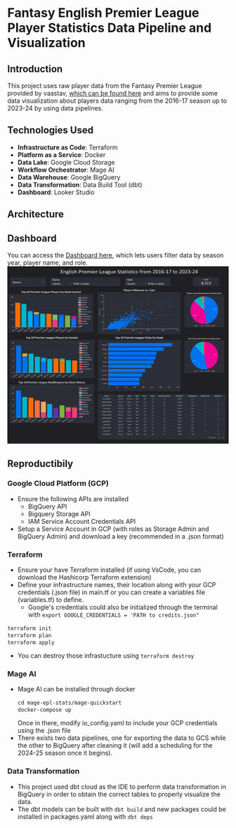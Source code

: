 # Fantasy English Premier League Player Statistics Data Pipeline and Visualization

## Introduction
This project uses raw player data from the Fantasy Premier League provided by vaastav, [which can be found here](https://github.com/vaastav/Fantasy-Premier-League) and aims to provide some data visualization about players data ranging from the 2016-17 season up to 2023-24 by using data pipelines.

## Technologies Used
* **Infrastructure as Code**: Terraform
* **Platform as a Service**: Docker
* **Data Lake**: Google Cloud Storage
* **Workflow Orchestrator**: Mage AI
* **Data Warehouse**: Google BigQuery
* **Data Transformation**: Data Build Tool (dbt)
* **Dashboard**: Looker Studio


## Architecture


## Dashboard
You can access the [Dashboard here](https://lookerstudio.google.com/embed/reporting/5f51adbe-f19a-48c7-afe5-d815b6dbcf7f/page/nJ47D), which lets users filter data by season year, player name, and role.
![Dashboard](Images/PL-Dashboard.png)

## Reproductibily

### Google Cloud Platform (GCP)
* Ensure the following APIs are installed
  * BigQuery API
  * Bigquery Storage API
  * IAM Service Account Credentials API
* Setup a Service Account in GCP (with roles as Storage Admin and BigQuery Admin) and download a key (recommended in a .json format)

### Terraform
* Ensure your have Terraform installed (if using VsCode, you can download the Hashicorp Terraform extension)
* Define your infrastructure names, their location along with your GCP credentials (.json file) in main.tf or you can create a variables file (variables.tf) to define.
  * Google's credentials could also be initialized through the terminal with `export GOOGLE_CREDENTIALS = 'PATH to credits.json"`
```
terraform init
terraform plan
terraform apply
```
* You can destroy those infrastucture using `terraform destroy`

### Mage AI
* Mage AI can be installed through docker
  ```
  cd mage-epl-stats/mage-quickstart
  docker-compose up
  ```
  Once in there, modify io_config.yaml to include your GCP credentials using the .json file
* There exists two data pipelines, one for exporting the data to GCS while the other to BigQuery after cleaning it (will add a scheduling for the 2024-25 season once it begins).

### Data Transformation
* This project used dbt cloud as the IDE to perform data transformation in BigQuery in order to obtain the correct tables to properly visualize the data.
* The dbt models can be built with `dbt build` and new packages could be installed in packages.yaml along with `dbt deps`
